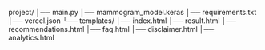 project/
│── main.py
│── mammogram_model.keras
│── requirements.txt
│── vercel.json
└── templates/
    │── index.html
    │── result.html
    │── recommendations.html
    │── faq.html
    │── disclaimer.html
    │── analytics.html
